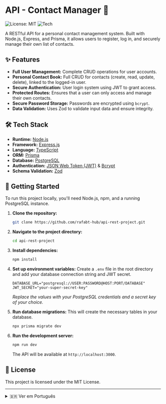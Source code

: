 # API - Contact Manager 📒

![License: MIT](https://img.shields.io/badge/License-MIT-blue.svg)
![Tech](https://img.shields.io/badge/tech-Node.js%20%26%20Express-68A063?logo=node.js)

A RESTful API for a personal contact management system. Built with Node.js, Express, and Prisma, it allows users to register, log in, and securely manage their own list of contacts.

## ✨ Features

-   **Full User Management:** Complete CRUD operations for user accounts.
-   **Personal Contact Book:** Full CRUD for contacts (create, read, update, delete), linked to the logged-in user.
-   **Secure Authentication:** User login system using JWT to grant access.
-   **Protected Routes:** Ensures that a user can only access and manage their own contacts.
-   **Secure Password Storage:** Passwords are encrypted using `bcrypt`.
-   **Data Validation:** Uses Zod to validate input data and ensure integrity.

## 🛠️ Tech Stack

-   **Runtime:** [Node.js](https://nodejs.org/)
-   **Framework:** [Express.js](https://expressjs.com/pt-br/)
-   **Language:** [TypeScript](https://www.typescriptlang.org/)
-   **ORM:** [Prisma](https://www.prisma.io/)
-   **Database:** [PostgreSQL](https://www.postgresql.org/)
-   **Authentication:** [JSON Web Token (JWT)](https://jwt.io/) & [Bcrypt](https://www.npmjs.com/package/bcrypt)
-   **Schema Validation:** [Zod](https://zod.dev/)

## 🚀 Getting Started

To run this project locally, you'll need Node.js, npm, and a running PostgreSQL instance.

1.  **Clone the repository:**
    ```sh
    git clone https://github.com/rafabt-hub/api-rest-project.git
    ```
2.  **Navigate to the project directory:**
    ```sh
    cd api-rest-project
    ```
3.  **Install dependencies:**
    ```sh
    npm install
    ```
4.  **Set up environment variables:**
    Create a `.env` file in the root directory and add your database connection string and JWT secret.
    ```.env
    DATABASE_URL="postgresql://USER:PASSWORD@HOST:PORT/DATABASE"
    JWT_SECRET="your-super-secret-key"
    ```
    *Replace the values with your PostgreSQL credentials and a secret key of your choice.*

5.  **Run database migrations:**
    This will create the necessary tables in your database.
    ```sh
    npx prisma migrate dev
    ```
6.  **Run the development server:**
    ```sh
    npm run dev
    ```
    The API will be available at `http://localhost:3000`.

## 📄 License

This project is licensed under the MIT License.

---

<details>
  <summary>🇧🇷 Ver em Português</summary>

  <br>

  > Uma API RESTful para um sistema de gerenciamento de contatos pessoais. Construída com Node.js, Express e Prisma, permite que usuários se cadastrem, façam login e gerenciem de forma segura sua própria lista de contatos.

  ### ✨ Funcionalidades

  -   **Gerenciamento de Usuários:** Operações CRUD completas para contas de usuário.
  -   **Agenda de Contatos Pessoal:** CRUD completo para contatos, vinculados ao usuário logado.
  -   **Autenticação Segura:** Sistema de login de usuário usando JWT para conceder acesso.
  -   **Rotas Protegidas:** Garante que um usuário só possa acessar e gerenciar seus próprios contatos.
  -   **Armazenamento Seguro de Senhas:** Senhas são criptografadas com `bcrypt`.
  -   **Validação de Dados:** Usa Zod para validar os dados de entrada e garantir a integridade.

  ### 🚀 Como Executar

  Para rodar este projeto, você precisará do Node.js, npm e uma instância do PostgreSQL ativa.

  1.  **Clone o repositório.**
  2.  **Navegue até a pasta do projeto.**
  3.  **Instale as dependências:** `npm install`.
  4.  **Configure as variáveis de ambiente:** Crie um arquivo `.env` na raiz e adicione sua string de conexão do banco e um segredo para o JWT.
  5.  **Execute as migrações do banco:** `npx prisma migrate dev`.
  6.  **Inicie o servidor:** `npm run dev`. A API estará rodando em `http://localhost:3000`.

</details>
